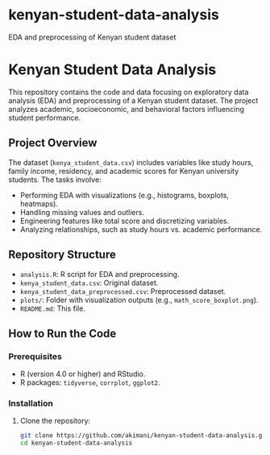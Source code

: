 # kenyan-student-data-analysis
EDA and preprocessing of Kenyan student dataset
# Kenyan Student Data Analysis

This repository contains the code and data focusing on exploratory data analysis (EDA) and preprocessing of a Kenyan student dataset. The project analyzes academic, socioeconomic, and behavioral factors influencing student performance.

## Project Overview
The dataset (`kenya_student_data.csv`) includes variables like study hours, family income, residency, and academic scores for Kenyan university students. The tasks involve:
- Performing EDA with visualizations (e.g., histograms, boxplots, heatmaps).
- Handling missing values and outliers.
- Engineering features like total score and discretizing variables.
- Analyzing relationships, such as study hours vs. academic performance.

## Repository Structure
- `analysis.R`: R script for EDA and preprocessing.
- `kenya_student_data.csv`: Original dataset.
- `kenya_student_data_preprocessed.csv`: Preprocessed dataset.
- `plots/`: Folder with visualization outputs (e.g., `math_score_boxplot.png`).
- `README.md`: This file.

## How to Run the Code
### Prerequisites
- R (version 4.0 or higher) and RStudio.
- R packages: `tidyverse`, `corrplot`, `ggplot2`.

### Installation
1. Clone the repository:
   ```bash
   git clone https://github.com/akimani/kenyan-student-data-analysis.git
   cd kenyan-student-data-analysis
